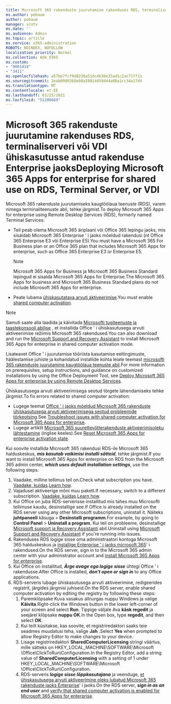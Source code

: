 ```yaml
---
title: Microsoft 365 rakenduste juurutamine rakenduses RDS, terminaliserveri või VDI ühiskasutusse antud rakenduse Enterprise jaoks
ms.author: pebaum
author: pebaum
manager: scotv
ms.date: ''
ms.audience: Admin
ms.topic: article
ms.service: o365-administration
ROBOTS: NOINDEX, NOFOLLOW
localization_priority: Normal
ms.collection: Adm_O365
ms.custom:
- "9001419"
- "3411"
ms.openlocfilehash: a57be7fcf9d8236a51dc4b38e33ad1c2ac717f11
ms.sourcegitcommit: 2eab0980268e08a58014459d44a08a1cc34a17d4
ms.translationtype: MT
ms.contentlocale: et-EE
ms.lasthandoff: 03/25/2021
ms.locfileid: "51200669"
---
```

# <a name="deploying-microsoft-365-apps-for-enterprise-for-shared-use-on-rds-terminal-server-or-vdi"></a><span data-ttu-id="ceced-102">Microsoft 365 rakenduste juurutamine rakenduses RDS, terminaliserveri või VDI ühiskasutusse antud rakenduse Enterprise jaoks</span><span class="sxs-lookup"><span data-stu-id="ceced-102">Deploying Microsoft 365 Apps for enterprise for shared use on RDS, Terminal Server, or VDI</span></span>

<span data-ttu-id="ceced-103">Microsoft 365 rakenduste juurutamiseks kaugtöölaua teenuste (RDS), varem nimega terminaliteenuste abil, tehke järgmist.</span><span class="sxs-lookup"><span data-stu-id="ceced-103">To deploy Microsoft 365 Apps for enterprise using Remote Desktop Services (RDS), formerly named Terminal Services:</span></span>

- <span data-ttu-id="ceced-104">Teil peab olema Microsoft 365 äriplaani või Office 365 lepingu jaoks, mis sisaldab Microsoft 365 Enterprise ' i jaoks mõeldud rakendusi (nt Office 365 Enterprise E3 või Enterprise E5).</span><span class="sxs-lookup"><span data-stu-id="ceced-104">You must have a Microsoft 365 For Business plan or an Office 365 plan that includes Microsoft 365 Apps for enterprise, such as Office 365 Enterprise E3 or Enterprise E5.</span></span>
   > [!NOTE]
   > <span data-ttu-id="ceced-105">Microsoft 365 Apps for Business ja Microsoft 365 Business Standard lepingud ei sisalda Microsoft 365 Apps for Enterprise.</span><span class="sxs-lookup"><span data-stu-id="ceced-105">The Microsoft 365 Apps for business and Microsoft 365 Business Standard plans do not include Microsoft 365 Apps for enterprise.</span></span>
- <span data-ttu-id="ceced-106">Peate lubama [ühiskasutatava arvuti aktiveerimise](https://docs.microsoft.com/DeployOffice/overview-shared-computer-activation).</span><span class="sxs-lookup"><span data-stu-id="ceced-106">You must enable [shared computer activation](https://docs.microsoft.com/DeployOffice/overview-shared-computer-activation).</span></span>

> [!NOTE]
> <span data-ttu-id="ceced-107">Samuti saate alla laadida ja käivitada [Microsofti tugiteenuste ja taastekonsooli abilise](https://aka.ms/SaRA_OfficeSCA_M365Portal) , et installida Office ' i ühiskasutusega arvuti aktiveerimise režiimis Microsoft 365 rakendused.</span><span class="sxs-lookup"><span data-stu-id="ceced-107">You can also download and run the [Microsoft Support and Recovery Assistant](https://aka.ms/SaRA_OfficeSCA_M365Portal) to install Microsoft 365 Apps for enterprise in shared computer activation mode.</span></span>

<span data-ttu-id="ceced-108">Lisateavet Office ' i juurutamise tööriista kasutamise eeltingimuste, häälestamise juhiste ja kohandatud installide kohta leiate teemast [microsofti 365 rakenduste juurutamine kaugtöölaua teenuste abil](https://docs.microsoft.com/DeployOffice/deploy-microsoft-365-apps-remote-desktop-services).</span><span class="sxs-lookup"><span data-stu-id="ceced-108">For more information on prerequisites, setup instructions, and guidance on customized installations by using the Office Deployment Tool, see [Deploy Microsoft 365 Apps for enterprise by using Remote Desktop Services](https://docs.microsoft.com/DeployOffice/deploy-microsoft-365-apps-remote-desktop-services).</span></span>

<span data-ttu-id="ceced-109">Ühiskasutusega arvuti aktiveerimisega seotud tõrgete lahendamiseks tehke järgmist.</span><span class="sxs-lookup"><span data-stu-id="ceced-109">To fix errors related to shared computer activation:</span></span>

- <span data-ttu-id="ceced-110">Lugege teemat [Office ' i jaoks mõeldud Microsoft 365 rakenduste ühiskasutusega arvuti aktiveerimisega seotud probleemide tõrkeotsing](https://docs.microsoft.com/DeployOffice/troubleshoot-shared-computer-activation).</span><span class="sxs-lookup"><span data-stu-id="ceced-110">See [Troubleshoot issues with shared computer activation for Microsoft 365 Apps for enterprise](https://docs.microsoft.com/DeployOffice/troubleshoot-shared-computer-activation).</span></span>
- <span data-ttu-id="ceced-111">Lugege artiklit [Microsoft 365 suurettevõtterakenduste aktiveerimisoleku lähtestamine](https://go.microsoft.com/fwlink/?linkid=2109218) (inglise keeles).</span><span class="sxs-lookup"><span data-stu-id="ceced-111">See [Reset Microsoft 365 Apps for enterprise activation state](https://go.microsoft.com/fwlink/?linkid=2109218).</span></span>

<span data-ttu-id="ceced-112">Kui soovite installida Microsoft 365 rakendusi RDS-ile Microsoft 365 halduskeskus, ***mis kasutab vaikimisi installi sätteid***, tehke järgmist.</span><span class="sxs-lookup"><span data-stu-id="ceced-112">If you want to install Microsoft 365 Apps for enterprise on RDS from the Microsoft 365 admin center, ***which uses default installation settings***, use the following steps:</span></span>

1. <span data-ttu-id="ceced-113">Vaadake, milline tellimus teil on.</span><span class="sxs-lookup"><span data-stu-id="ceced-113">Check what subscription you have.</span></span> <span data-ttu-id="ceced-114">[Vaadake, kuidas](https://docs.microsoft.com/microsoft-365/admin/admin-overview/what-subscription-do-i-have).</span><span class="sxs-lookup"><span data-stu-id="ceced-114">[Learn how](https://docs.microsoft.com/microsoft-365/admin/admin-overview/what-subscription-do-i-have).</span></span>
2. <span data-ttu-id="ceced-115">Vajadusel aktiveerige mõni muu pakett.</span><span class="sxs-lookup"><span data-stu-id="ceced-115">If necessary, switch to a different subscription.</span></span> <span data-ttu-id="ceced-116">[Vaadake, kuidas](https://docs.microsoft.com/microsoft-365/commerce/subscriptions/switch-to-a-different-plan).</span><span class="sxs-lookup"><span data-stu-id="ceced-116">[Learn how](https://docs.microsoft.com/microsoft-365/commerce/subscriptions/switch-to-a-different-plan).</span></span>
3. <span data-ttu-id="ceced-117">Kui Office on juba RDS-serverisse installitud mis tahes muu Microsofti tellimuse kaudu, desinstallige see.</span><span class="sxs-lookup"><span data-stu-id="ceced-117">If Office is already installed on the RDS server using any other Microsoft subscriptions, uninstall it.</span></span> <span data-ttu-id="ceced-118">Näiteks **juhtpaneeli** käsuga  >  **Desinstalli programm**.</span><span class="sxs-lookup"><span data-stu-id="ceced-118">For example, by going to **Control Panel** > **Uninstall a program**.</span></span> <span data-ttu-id="ceced-119">Kui teil on probleeme, desinstallige [Microsoft support ja Recovery Assistanti](https://aka.ms/SARA-OfficeUninstall-Alchemy) abil.</span><span class="sxs-lookup"><span data-stu-id="ceced-119">Uninstall using [Microsoft Support and Recovery Assistant](https://aka.ms/SARA-OfficeUninstall-Alchemy) if you're running into issues.</span></span>
4. <span data-ttu-id="ceced-120">Rakenduses RDS logige sisse oma administraatori kontoga Microsoft 365 halduskeskus ja [installige Enterprise ' i jaoks microsoft 365](https://portal.office.com/OLS/MySoftware.aspx)' i rakendused.</span><span class="sxs-lookup"><span data-stu-id="ceced-120">On the RDS server, sign in to the Microsoft 365 admin center with your administrator account and [install Microsoft 365 Apps for enterprise](https://portal.office.com/OLS/MySoftware.aspx).</span></span>
5. <span data-ttu-id="ceced-121">Kui Office on installitud, ***Ärge avage ega logige sisse*** ühtegi Office ' i rakendusse.</span><span class="sxs-lookup"><span data-stu-id="ceced-121">After Office is installed, ***don't open or sign in*** to any Office applications.</span></span>
6. <span data-ttu-id="ceced-122">RDS-serveris lubage ühiskasutusega arvuti aktiveerimine, redigeerides registrit, järgides järgmisi juhiseid.</span><span class="sxs-lookup"><span data-stu-id="ceced-122">On the RDS server, enable shared computer activation by editing the registry by following these steps:</span></span>
   1. <span data-ttu-id="ceced-123">Paremklõpsake Kuva vasakus allnurgas nuppu Windows ja valige **Käivita**.</span><span class="sxs-lookup"><span data-stu-id="ceced-123">Right-click the Windows button in the lower left-corner of your screen and select **Run**.</span></span> <span data-ttu-id="ceced-124">Tippige väljale Ava **käsk regedit** ja seejärel klõpsake **nuppu OK**.</span><span class="sxs-lookup"><span data-stu-id="ceced-124">In the Open box, type **regedit**, and then select **OK**.</span></span>
   2. <span data-ttu-id="ceced-125">Kui teilt küsitakse, kas soovite, et registriredaktori saaks teie seadmes muudatusi teha, valige **Jah** .</span><span class="sxs-lookup"><span data-stu-id="ceced-125">Select **Yes** when prompted to allow Registry Editor to make changes to your device.</span></span>
   3. <span data-ttu-id="ceced-126">Lisage registriredaktori **SharedComputerLicensing** stringi väärtus, mille sätteks on HKEY_LOCAL_MACHINE\SOFTWARE\Microsoft \Office\ClickToRun\Configuration.</span><span class="sxs-lookup"><span data-stu-id="ceced-126">In the Registry Editor, add a string value of **SharedComputerLicensing** with a setting of 1 under HKEY_LOCAL_MACHINE\SOFTWARE\Microsoft \Office\ClickToRun\Configuration.</span></span>
   4. <span data-ttu-id="ceced-127">RDS-serveris ***logige sisse lõppkasutajana*** ja veenduge, [et ühiskasutusega arvuti aktiveerimine oleks lubatud Microsoft 365 rakenduste jaoks Enterprise](https://docs.microsoft.com/DeployOffice/troubleshoot-shared-computer-activation#verify-that-activation-for-microsoft-365-apps-succeeded)' i jaoks.</span><span class="sxs-lookup"><span data-stu-id="ceced-127">On the RDS server, ***sign in as an end user*** and [verify that shared computer activation is enabled for Microsoft 365 Apps for enterprise](https://docs.microsoft.com/DeployOffice/troubleshoot-shared-computer-activation#verify-that-activation-for-microsoft-365-apps-succeeded).</span></span>
